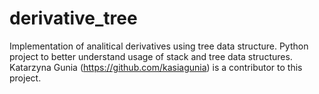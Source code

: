 # derivative_tree
Implementation of analitical derivatives using tree data structure. Python project to better understand usage of stack and tree data structures.
Katarzyna Gunia (https://github.com/kasiagunia) is a contributor to this project.

